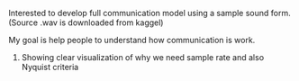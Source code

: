Interested to develop full communication model using a sample sound form.(Source .wav is downloaded from kaggel)

My goal is help people to understand how communication is work.

1) Showing clear visualization of why we need sample rate and also Nyquist criteria 
